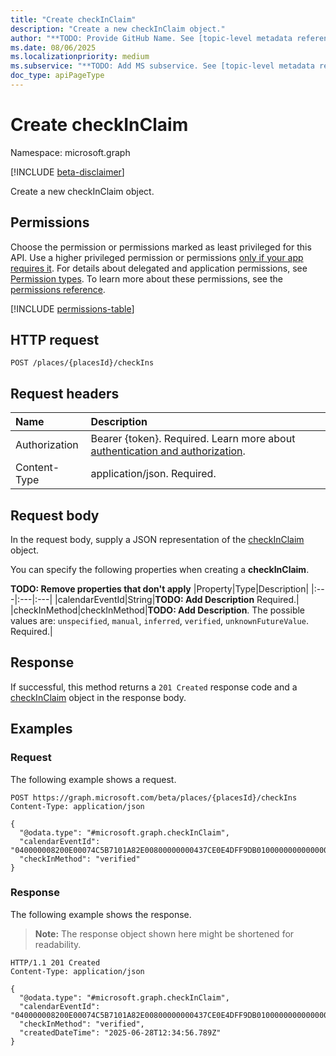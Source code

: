 ```yaml
---
title: "Create checkInClaim"
description: "Create a new checkInClaim object."
author: "**TODO: Provide GitHub Name. See [topic-level metadata reference](https://eng.ms/docs/products/microsoft-graph-service/microsoft-graph/document-apis/metadata)**"
ms.date: 08/06/2025
ms.localizationpriority: medium
ms.subservice: "**TODO: Add MS subservice. See [topic-level metadata reference](https://eng.ms/docs/products/microsoft-graph-service/microsoft-graph/document-apis/metadata)**"
doc_type: apiPageType
---
```


# Create checkInClaim

Namespace: microsoft.graph

[!INCLUDE [beta-disclaimer](../../includes/beta-disclaimer.md)]

Create a new checkInClaim object.

## Permissions

Choose the permission or permissions marked as least privileged for this API. Use a higher privileged permission or permissions [only if your app requires it](/graph/permissions-overview#best-practices-for-using-microsoft-graph-permissions). For details about delegated and application permissions, see [Permission types](/graph/permissions-overview#permission-types). To learn more about these permissions, see the [permissions reference](/graph/permissions-reference).

<!-- {
  "blockType": "permissions",
  "name": "place-post-checkins-permissions"
}
-->
[!INCLUDE [permissions-table](../includes/permissions/place-post-checkins-permissions.md)]

## HTTP request

<!-- {
  "blockType": "ignored"
}
-->
``` http
POST /places/{placesId}/checkIns
```

## Request headers

|Name|Description|
|:---|:---|
|Authorization|Bearer {token}. Required. Learn more about [authentication and authorization](/graph/auth/auth-concepts).|
|Content-Type|application/json. Required.|

## Request body

In the request body, supply a JSON representation of the [checkInClaim](../resources/checkinclaim.md) object.

You can specify the following properties when creating a **checkInClaim**.

**TODO: Remove properties that don't apply**
|Property|Type|Description|
|:---|:---|:---|
|calendarEventId|String|**TODO: Add Description** Required.|
|checkInMethod|checkInMethod|**TODO: Add Description**. The possible values are: `unspecified`, `manual`, `inferred`, `verified`, `unknownFutureValue`. Required.|



## Response

If successful, this method returns a `201 Created` response code and a [checkInClaim](../resources/checkinclaim.md) object in the response body.

## Examples

### Request

The following example shows a request.
<!-- {
  "blockType": "request",
  "name": "create_checkinclaim_from_"
}
-->
``` http
POST https://graph.microsoft.com/beta/places/{placesId}/checkIns
Content-Type: application/json

{
  "@odata.type": "#microsoft.graph.checkInClaim",
  "calendarEventId": "040000008200E00074C5B7101A82E00800000000437CE0E4DFF9DB01000000000000000010000000D091FECD6A60864DA3E3064053ABF7D4",
  "checkInMethod": "verified"
}
```


### Response

The following example shows the response.
>**Note:** The response object shown here might be shortened for readability.
<!-- {
  "blockType": "response",
  "truncated": true,
  "@odata.type": "microsoft.graph.checkInClaim"
}
-->
``` http
HTTP/1.1 201 Created
Content-Type: application/json

{
  "@odata.type": "#microsoft.graph.checkInClaim",
  "calendarEventId": "040000008200E00074C5B7101A82E00800000000437CE0E4DFF9DB01000000000000000010000000D091FECD6A60864DA3E3064053ABF7D4",
  "checkInMethod": "verified",
  "createdDateTime": "2025-06-28T12:34:56.789Z"
}
```

